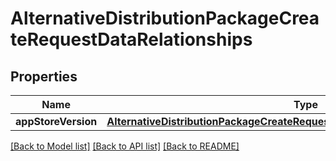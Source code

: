 # AlternativeDistributionPackageCreateRequestDataRelationships

## Properties
Name | Type | Description | Notes
------------ | ------------- | ------------- | -------------
**appStoreVersion** | [**AlternativeDistributionPackageCreateRequestDataRelationshipsAppStoreVersion**](AlternativeDistributionPackageCreateRequestDataRelationshipsAppStoreVersion.md) |  | 

[[Back to Model list]](../README.md#documentation-for-models) [[Back to API list]](../README.md#documentation-for-api-endpoints) [[Back to README]](../README.md)


